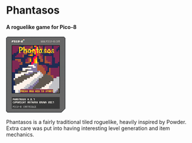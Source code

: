 # Phantasos
#### A roguelike game for Pico-8
![Pico-8 cartridge](./phantasos.p8.png?raw=true "Phantasos cartridge file")

Phantasos is a fairly traditional tiled roguelike, heavily inspired by Powder. Extra care was put into having interesting level generation and item mechanics.

